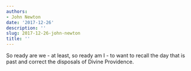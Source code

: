 ```yaml
---
authors:
- John Newton
date: '2017-12-26'
description: ''
slug: 2017-12-26-john-newton
title: ''
---
```

So ready are we - at least, so ready am I - to want to recall the day that is past and correct the disposals of Divine Providence.



